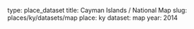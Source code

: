 type: place_dataset
title: Cayman Islands / National Map
slug: places/ky/datasets/map
place: ky
dataset: map
year: 2014
